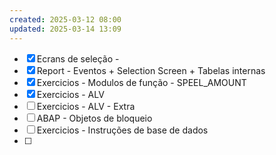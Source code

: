 ```yaml
---
created: 2025-03-12 08:00
updated: 2025-03-14 13:09
---
```

- [x] Ecrans de seleção - 
- [x] Report - Eventos + Selection Screen + Tabelas internas
- [x] Exercicios - Modulos de função - SPEEL_AMOUNT
- [x] Exercicios - ALV
- [ ] Exercicios - ALV - Extra
- [ ] ABAP - Objetos de bloqueio
- [ ] Exercicios - Instruções de base de dados
- [ ] 